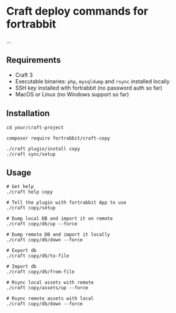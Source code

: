 # Craft deploy commands for fortrabbit

...

## Requirements

* Craft 3
* Executable binaries: `php`, `mysqldump` and `rsync` installed locally
* SSH key installed with fortrabbit (no password auth so far)
* MacOS or Linux (no Windows support so far) 

## Installation

```
cd your/craft-project

composer require fortrabbit/craft-copy

./craft plugin/install copy
./craft sync/setup
```


## Usage 
```
# Get help
./craft help copy

# Tell the plugin with fortrabbit App to use
./craft copy/setup

# Dump local DB and import it on remote 
./craft copy/db/up --force

# Dump remote DB and import it locally 
./craft copy/db/down --force

# Export db 
./craft copy/db/to-file

# Import db 
./craft copy/db/from-file

# Rsync local assets with remote 
./craft copy/assets/up --force

# Rsync remote assets with local
./craft copy/db/down --force


```
